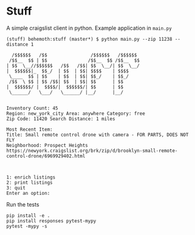 # Stuff

A simple craigslist client in python. Example application in `main.py`


```
(stuff) behemoth:stuff (master*) $ python main.py --zip 11238 --distance 1

  /$$$$$$   /$$                /$$$$$$   /$$$$$$
 /$$__  $$ | $$               /$$__  $$ /$$__  $$
| $$  \__//$$$$$$   /$$   /$$| $$  \__/| $$  \__/
|  $$$$$$|_  $$_/  | $$  | $$| $$$$    | $$$$
 \____  $$ | $$    | $$  | $$| $$_/    | $$_/
 /$$  \ $$ | $$ /$$| $$  | $$| $$      | $$
|  $$$$$$/ |  $$$$/|  $$$$$$/| $$      | $$
 \______/   \___/   \______/ |__/      |__/


Inventory Count: 45
Region: new_york_city Area: anywhere Category: free
Zip Code: 11420 Search Distance: 1 miles

Most Recent Item:
Title: Small remote control drone with camera - FOR PARTS, DOES NOT FLY
Neighborhood: Prospect Heights
https://newyork.craigslist.org/brk/zip/d/brooklyn-small-remote-control-drone/6969929402.html



1: enrich listings
2: print listings
3: quit
Enter an option:

```

Run the tests

    pip install -e .
    pip install responses pytest-mypy
    pytest -mypy -s
